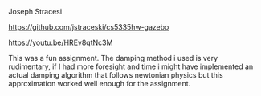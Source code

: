 Joseph Stracesi

https://github.com/jstraceski/cs5335hw-gazebo

https://youtu.be/HREv8qtNc3M

This was a fun assignment.
The damping method i used is very rudimentary, if I had more foresight and time i might have implemented an actual damping algorithm that follows newtonian physics but this approximation worked well enough for the assignment.